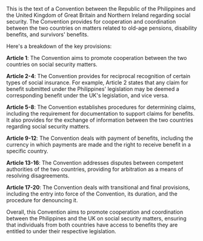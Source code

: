This is the text of a Convention between the Republic of the Philippines and the United Kingdom of Great Britain and Northern Ireland regarding social security. The Convention provides for cooperation and coordination between the two countries on matters related to old-age pensions, disability benefits, and survivors' benefits.

Here's a breakdown of the key provisions:

**Article 1**: The Convention aims to promote cooperation between the two countries on social security matters.

**Article 2-4**: The Convention provides for reciprocal recognition of certain types of social insurance. For example, Article 2 states that any claim for benefit submitted under the Philippines' legislation may be deemed a corresponding benefit under the UK's legislation, and vice versa.

**Article 5-8**: The Convention establishes procedures for determining claims, including the requirement for documentation to support claims for benefits. It also provides for the exchange of information between the two countries regarding social security matters.

**Article 9-12**: The Convention deals with payment of benefits, including the currency in which payments are made and the right to receive benefit in a specific country.

**Article 13-16**: The Convention addresses disputes between competent authorities of the two countries, providing for arbitration as a means of resolving disagreements.

**Article 17-20**: The Convention deals with transitional and final provisions, including the entry into force of the Convention, its duration, and the procedure for denouncing it.

Overall, this Convention aims to promote cooperation and coordination between the Philippines and the UK on social security matters, ensuring that individuals from both countries have access to benefits they are entitled to under their respective legislation.